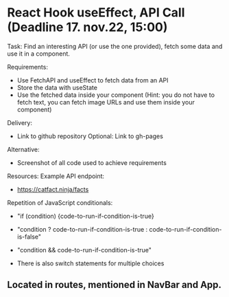 # React Hook useEffect, API Call (Deadline 17. nov.22, 15:00)

Task:
Find an interesting API (or use the one provided), fetch some data and use it in a component.

Requirements:

- Use FetchAPI and useEffect to fetch data from an API
- Store the data with useState
- Use the fetched data inside your component
  (Hint: you do not have to fetch text, you can fetch image URLs and use them inside your component)

Delivery:

- Link to github repository
  Optional: Link to gh-pages

Alternative:

- Screenshot of all code used to achieve requirements

Resources:
Example API endpoint:

- https://catfact.ninja/facts

Repetition of JavaScript conditionals:

- "if (condition) {code-to-run-if-condition-is-true}
- "condition ? code-to-run-if-condition-is-true : code-to-run-if-condition-is-false"

- "condition && code-to-run-if-condition-is-true"
- There is also switch statements for multiple choices

## Located in routes, mentioned in NavBar and App.
